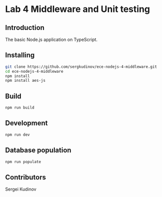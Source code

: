 # Lab 4 Middleware and Unit testing

## Introduction

The basic Node.js application on TypeScript.

## Installing

```bash
git clone https://github.com/sergkudinov/ece-nodejs-4-middleware.git
cd ece-nodejs-4-middleware
npm install
npm install aes-js
```

## Build

```bash
npm run build
```

## Development

```bash
npm run dev
```

## Database population

```bash
npm run populate
```

## Contributors

Sergei Kudinov
